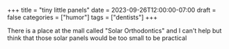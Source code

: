 +++
title = "tiny little panels"
date = 2023-09-26T12:00:00-07:00
draft = false
categories = ["humor"]
tags = ["dentists"]
+++

There is a place at the mall called "Solar Orthodontics" and I can't help but think that those solar panels would be too small to be practical